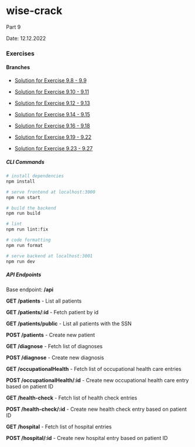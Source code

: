 # wise-crack
Part 9

Date: 12.12.2022

### Exercises

#### Branches

- [Solution for Exercise 9.8 - 9.9](https://github.com/aiotrope/wise-crack/tree/9.11)

- [Solution for Exercise 9.10 - 9.11](https://github.com/aiotrope/wise-crack/tree/9.12)

- [Solution for Exercise 9.12 - 9.13](https://github.com/aiotrope/wise-crack/tree/9.13)

- [Solution for Exercise 9.14 - 9.15](https://github.com/aiotrope/wise-crack/tree/9.18)

- [Solution for Exercise 9.16 - 9.18](https://github.com/aiotrope/wise-crack/tree/9.14)

- [Solution for Exercise 9.19 - 9.22](https://github.com/aiotrope/wise-crack/tree/9.16)

- [Solution for Exercise 9.23 - 9.27](https://github.com/aiotrope/wise-crack/tree/9.17)


##### CLI Commands

``` bash
# install dependencies
npm install

# serve frontend at localhost:3000 
npm run start

# build the backend
npm run build

# lint
npm run lint:fix

# code formatting
npm run format

# serve backend at localhost:3001
npm run dev
```

##### API Endpoints 

Base endpoint: **/api**

**GET /patients** - List all patients

**GET /patients/:id** - Fetch patient by id

**GET /patients/public** - List all patients with the SSN

**POST /patients** - Create new patient

**GET /diagnose** - Fetch list of diagnoses

**POST /diagnose** - Create new diagnosis

**GET /occupationalHealth** - Fetch list of occupational health care entries

**POST /occupationalHealth/:id** - Create new occupational health care entry based on patient ID

**GET /health-check** - Fetch list of health check entries

**POST /health-check/:id** - Create new health check entry based on patient ID

**GET /hospital** - Fetch list of hospital entries

**POST /hospital/:id** - Create new hospital entry based on patient ID




